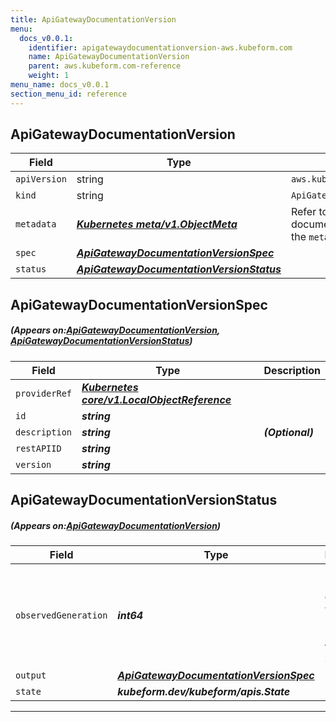```yaml
---
title: ApiGatewayDocumentationVersion
menu:
  docs_v0.0.1:
    identifier: apigatewaydocumentationversion-aws.kubeform.com
    name: ApiGatewayDocumentationVersion
    parent: aws.kubeform.com-reference
    weight: 1
menu_name: docs_v0.0.1
section_menu_id: reference
---
```


## ApiGatewayDocumentationVersion
| Field | Type | Description |
| ------ | ----- | ----------- |
| `apiVersion` | string | `aws.kubeform.com/v1alpha1` |
|    `kind` | string | `ApiGatewayDocumentationVersion` |
| `metadata` | ***[Kubernetes meta/v1.ObjectMeta](https://kubernetes.io/docs/reference/generated/kubernetes-api/v1.13/#objectmeta-v1-meta)***|Refer to the Kubernetes API documentation for the fields of the `metadata` field.|
| `spec` | ***[ApiGatewayDocumentationVersionSpec](#ApiGatewayDocumentationVersionSpec)***||
| `status` | ***[ApiGatewayDocumentationVersionStatus](#ApiGatewayDocumentationVersionStatus)***||
## ApiGatewayDocumentationVersionSpec
##### (Appears on:[ApiGatewayDocumentationVersion](#ApiGatewayDocumentationVersion), [ApiGatewayDocumentationVersionStatus](#ApiGatewayDocumentationVersionStatus))
| Field | Type | Description |
| ------ | ----- | ----------- |
| `providerRef` | ***[Kubernetes core/v1.LocalObjectReference](https://kubernetes.io/docs/reference/generated/kubernetes-api/v1.13/#localobjectreference-v1-core)***||
| `id` | ***string***||
| `description` | ***string***| ***(Optional)*** |
| `restAPIID` | ***string***||
| `version` | ***string***||
## ApiGatewayDocumentationVersionStatus
##### (Appears on:[ApiGatewayDocumentationVersion](#ApiGatewayDocumentationVersion))
| Field | Type | Description |
| ------ | ----- | ----------- |
| `observedGeneration` | ***int64***| ***(Optional)*** Resource generation, which is updated on mutation by the API Server.|
| `output` | ***[ApiGatewayDocumentationVersionSpec](#ApiGatewayDocumentationVersionSpec)***| ***(Optional)*** |
| `state` | ***kubeform.dev/kubeform/apis.State***| ***(Optional)*** |
---
